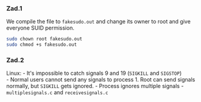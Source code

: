### Zad.1

We compile the file to `fakesudo.out` and change its owner to root and give everyone SUID permission.
```sh
sudo chown root fakesudo.out
sudo chmod +s fakesudo.out
```

### Zad.2 

Linux:
    - It's impossible to catch signals 9 and 19 (`SIGKILL` and `SIGSTOP`)  
    - Normal users cannot send any signals to process 1. Root can send signals normally, but `SIGKILL` gets ignored.
    - Process ignores multiple signals - `multiplesignals.c` and `receivesignals.c`